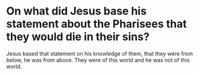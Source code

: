 # On what did Jesus base his statement about the Pharisees that they would die in their sins?

Jesus based that statement on his knowledge of them, that they were from below, he was from above. They were of this world and he was not of this world.

